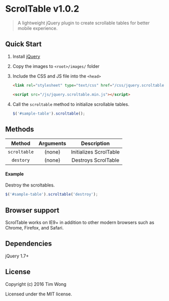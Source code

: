 # ScrolTable v1.0.2

> A lightweight jQuery plugin to create scrollable tables for better mobile experience.


## Quick Start

1. Install [jQuery](https://code.jquery.com/)

2. Copy the images to `<root>/images/` folder

3. Include the CSS and JS file into the `<head>`

    ```html
    <link rel="stylesheet" type="text/css" href="/css/jquery.scroltable.min.css" />
    ```

    ```html
    <script src="/js/jquery.scroltable.min.js"></script>
    ```

4. Call the `scroltable` method to initialize scrollable tables.

    ```js
    $('#sample-table').scroltable();
    ```


## Methods

| Method | Arguments | Description |
|:------:|:---------:|:-----------:|
| `scroltable` | (none) | Initializes ScrolTable |
| `destory` | (none) | Destroys ScrolTable |


#### Example

Destroy the scroltables.

```js
$('#sample-table').scroltable('destroy');
```

## Browser support

ScrolTable works on IE9+ in addition to other modern browsers such as Chrome, Firefox, and Safari.


## Dependencies

jQuery 1.7+


## License

Copyright (c) 2016 Tim Wong

Licensed under the MIT license.
